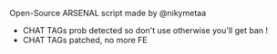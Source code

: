 Open-Source ARSENAL script made by @nikymetaa
- CHAT TAGs prob detected so don't use otherwise you'll get ban !
- CHAT TAGs patched, no more FE
